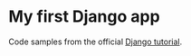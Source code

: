 # My first Django app

Code samples from the official [Django tutorial](https://docs.djangoproject.com/en/2.0/intro/).
